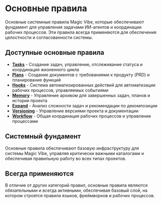# Основные правила

Основные системные правила Magic Vibe, которые обеспечивают фундамент для управления задачами ИИ-агентов и координации рабочих процессов. Эти правила всегда применяются для обеспечения целостности и согласованности системы.

## Доступные основные правила

- **[Tasks](tasks.md)** - Создание задач, управление, отслеживание статуса и координация жизненного цикла
- **[Plans](plans.md)** - Создание документов с требованиями к продукту (PRD) и планирование функций
- **[Hooks](hooks.md)** - Система автоматизированных действий для автоматизации рабочих процессов, управляемых событиями
- **[Memory](memory.md)** - Управление архивом для завершенных задач, планов и истории проекта
- **[Expand](expand.md)** - Анализ сложности задач и рекомендации по декомпозиции
- **[Versioning](versioning.md)** - Управление версиями проекта и документации
- **[Workflow](workflow.md)** - Общая координация рабочих процессов и управление процессами

## Системный фундамент

Основные правила обеспечивают базовую инфраструктуру для системы Magic Vibe, управляя критически важными каталогами и обеспечивая правильную работу во всех типах проектов.

## Всегда применяются

В отличие от других категорий правил, основные правила являются обязательными и всегда активными, обеспечивая базовый слой, на котором строятся правила языков, фреймворков и рабочих процессов.